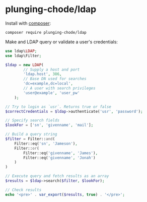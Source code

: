 # plunging-chode/ldap

Install with [composer](https://getcomposer.org/download/):  
```
composer require plunging-chode/ldap
```

Make  and LDAP query or validate a user's credentials:
```php
use ldap\LDAP;
use ldap\Filter;

$ldap = new LDAP(
        // Supply a host and port
        'ldap.host', 386,
        // Base DN used for searches
        'dc=example,dc=local',
        // A user with search privileges
        'user@example', 'user_pw'
    );

// Try to login as `usr`. Returns true or false
$correctCredentials = $ldap->authenticate('usr', 'password');

// Specify search fields
$lookFor = ['sn', 'givenname', 'mail'];

// Build a query string
$filter = Filter::and(
    Filter::eq('sn', 'Jameson'),
    Filter::or(
        Filter::eq('givenname', 'James'),
        Filter::eq('givenname', 'Jonah')
    )
)

// Execute query and fetch results as an array
$results = $ldap->search($filter, $lookFor);

// Check results
echo '<pre>' . var_export($results, true) . '</pre>';
```
